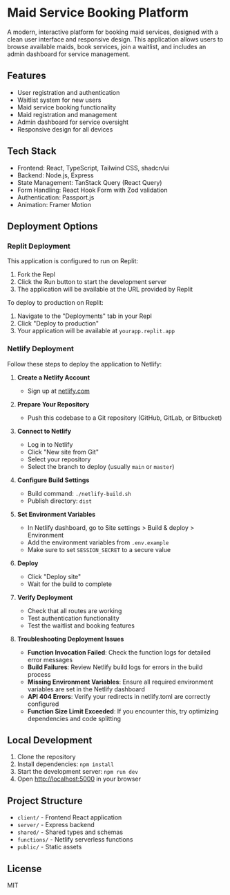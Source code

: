# Maid Service Booking Platform

A modern, interactive platform for booking maid services, designed with a clean user interface and responsive design. This application allows users to browse available maids, book services, join a waitlist, and includes an admin dashboard for service management.

## Features

- User registration and authentication
- Waitlist system for new users
- Maid service booking functionality
- Maid registration and management
- Admin dashboard for service oversight
- Responsive design for all devices

## Tech Stack

- Frontend: React, TypeScript, Tailwind CSS, shadcn/ui
- Backend: Node.js, Express
- State Management: TanStack Query (React Query)
- Form Handling: React Hook Form with Zod validation
- Authentication: Passport.js
- Animation: Framer Motion

## Deployment Options

### Replit Deployment

This application is configured to run on Replit:

1. Fork the Repl
2. Click the Run button to start the development server
3. The application will be available at the URL provided by Replit

To deploy to production on Replit:
1. Navigate to the "Deployments" tab in your Repl
2. Click "Deploy to production"
3. Your application will be available at `yourapp.replit.app`

### Netlify Deployment

Follow these steps to deploy the application to Netlify:

1. **Create a Netlify Account**
   - Sign up at [netlify.com](https://www.netlify.com)

2. **Prepare Your Repository**
   - Push this codebase to a Git repository (GitHub, GitLab, or Bitbucket)

3. **Connect to Netlify**
   - Log in to Netlify
   - Click "New site from Git"
   - Select your repository
   - Select the branch to deploy (usually `main` or `master`)

4. **Configure Build Settings**
   - Build command: `./netlify-build.sh`
   - Publish directory: `dist`

5. **Set Environment Variables**
   - In Netlify dashboard, go to Site settings > Build & deploy > Environment
   - Add the environment variables from `.env.example`
   - Make sure to set `SESSION_SECRET` to a secure value

6. **Deploy**
   - Click "Deploy site"
   - Wait for the build to complete

7. **Verify Deployment**
   - Check that all routes are working
   - Test authentication functionality
   - Test the waitlist and booking features
   
8. **Troubleshooting Deployment Issues**
   - **Function Invocation Failed**: Check the function logs for detailed error messages
   - **Build Failures**: Review Netlify build logs for errors in the build process
   - **Missing Environment Variables**: Ensure all required environment variables are set in the Netlify dashboard
   - **API 404 Errors**: Verify your redirects in netlify.toml are correctly configured
   - **Function Size Limit Exceeded**: If you encounter this, try optimizing dependencies and code splitting

## Local Development

1. Clone the repository
2. Install dependencies: `npm install`
3. Start the development server: `npm run dev`
4. Open [http://localhost:5000](http://localhost:5000) in your browser

## Project Structure

- `client/` - Frontend React application
- `server/` - Express backend
- `shared/` - Shared types and schemas
- `functions/` - Netlify serverless functions
- `public/` - Static assets

## License

MIT